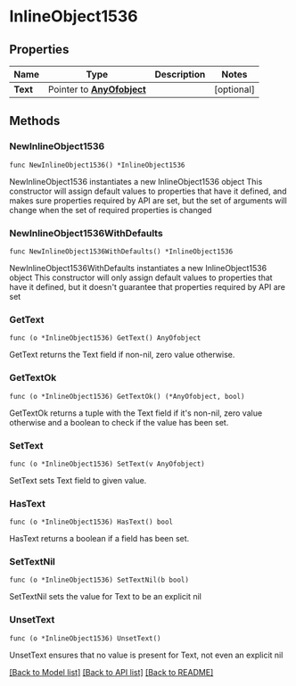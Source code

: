 # InlineObject1536

## Properties

Name | Type | Description | Notes
------------ | ------------- | ------------- | -------------
**Text** | Pointer to [**AnyOfobject**](anyOf&lt;object&gt;.md) |  | [optional] 

## Methods

### NewInlineObject1536

`func NewInlineObject1536() *InlineObject1536`

NewInlineObject1536 instantiates a new InlineObject1536 object
This constructor will assign default values to properties that have it defined,
and makes sure properties required by API are set, but the set of arguments
will change when the set of required properties is changed

### NewInlineObject1536WithDefaults

`func NewInlineObject1536WithDefaults() *InlineObject1536`

NewInlineObject1536WithDefaults instantiates a new InlineObject1536 object
This constructor will only assign default values to properties that have it defined,
but it doesn't guarantee that properties required by API are set

### GetText

`func (o *InlineObject1536) GetText() AnyOfobject`

GetText returns the Text field if non-nil, zero value otherwise.

### GetTextOk

`func (o *InlineObject1536) GetTextOk() (*AnyOfobject, bool)`

GetTextOk returns a tuple with the Text field if it's non-nil, zero value otherwise
and a boolean to check if the value has been set.

### SetText

`func (o *InlineObject1536) SetText(v AnyOfobject)`

SetText sets Text field to given value.

### HasText

`func (o *InlineObject1536) HasText() bool`

HasText returns a boolean if a field has been set.

### SetTextNil

`func (o *InlineObject1536) SetTextNil(b bool)`

 SetTextNil sets the value for Text to be an explicit nil

### UnsetText
`func (o *InlineObject1536) UnsetText()`

UnsetText ensures that no value is present for Text, not even an explicit nil

[[Back to Model list]](../README.md#documentation-for-models) [[Back to API list]](../README.md#documentation-for-api-endpoints) [[Back to README]](../README.md)



